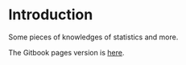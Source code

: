 # Introduction

Some pieces of knowledges of statistics and more.

The Gitbook pages version is [here](https://zizouhe.github.io/stats-and-beyond-pages/).